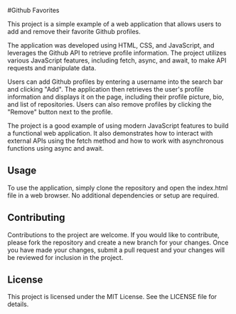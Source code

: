 #Github Favorites

This project is a simple example of a web application that allows users to add and remove their favorite Github profiles.

The application was developed using HTML, CSS, and JavaScript, and leverages the Github API to retrieve profile information. The project utilizes various JavaScript features, including fetch, async, and await, to make API requests and manipulate data.

Users can add Github profiles by entering a username into the search bar and clicking "Add". The application then retrieves the user's profile information and displays it on the page, including their profile picture, bio, and list of repositories. Users can also remove profiles by clicking the "Remove" button next to the profile.

The project is a good example of using modern JavaScript features to build a functional web application. It also demonstrates how to interact with external APIs using the fetch method and how to work with asynchronous functions using async and await.

## Usage
To use the application, simply clone the repository and open the index.html file in a web browser. No additional dependencies or setup are required.

## Contributing
Contributions to the project are welcome. If you would like to contribute, please fork the repository and create a new branch for your changes. Once you have made your changes, submit a pull request and your changes will be reviewed for inclusion in the project.

## License
This project is licensed under the MIT License. See the LICENSE file for details.
